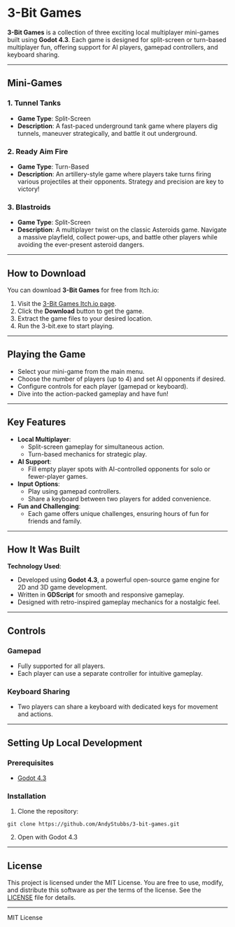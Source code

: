 # 3-Bit Games

**3-Bit Games** is a collection of three exciting local multiplayer mini-games built using **Godot 4.3**. Each game is designed for split-screen or turn-based multiplayer fun, offering support for AI players, gamepad controllers, and keyboard sharing.

---

## Mini-Games

### 1. **Tunnel Tanks**
- **Game Type**: Split-Screen
- **Description**: A fast-paced underground tank game where players dig tunnels, maneuver strategically, and battle it out underground.

### 2. **Ready Aim Fire**
- **Game Type**: Turn-Based
- **Description**: An artillery-style game where players take turns firing various projectiles at their opponents. Strategy and precision are key to victory!

### 3. **Blastroids**
- **Game Type**: Split-Screen
- **Description**: A multiplayer twist on the classic Asteroids game. Navigate a massive playfield, collect power-ups, and battle other players while avoiding the ever-present asteroid dangers.

---

## How to Download

You can download **3-Bit Games** for free from Itch.io:
1. Visit the [3-Bit Games Itch.io page](https://andy50.itch.io/3-bit-games).
2. Click the **Download** button to get the game.
3. Extract the game files to your desired location.
4. Run the 3-bit.exe to start playing.

---

## Playing the Game

- Select your mini-game from the main menu.
- Choose the number of players (up to 4) and set AI opponents if desired.
- Configure controls for each player (gamepad or keyboard).
- Dive into the action-packed gameplay and have fun!

---

## Key Features

- **Local Multiplayer**:
  - Split-screen gameplay for simultaneous action.
  - Turn-based mechanics for strategic play.
- **AI Support**:
  - Fill empty player spots with AI-controlled opponents for solo or fewer-player games.
- **Input Options**:
  - Play using gamepad controllers.
  - Share a keyboard between two players for added convenience.
- **Fun and Challenging**:
  - Each game offers unique challenges, ensuring hours of fun for friends and family.

---

## How It Was Built

**Technology Used**:
- Developed using **Godot 4.3**, a powerful open-source game engine for 2D and 3D game development.
- Written in **GDScript** for smooth and responsive gameplay.
- Designed with retro-inspired gameplay mechanics for a nostalgic feel.

---

## Controls

### **Gamepad**
- Fully supported for all players.
- Each player can use a separate controller for intuitive gameplay.

### **Keyboard Sharing**
- Two players can share a keyboard with dedicated keys for movement and actions.

---

## Setting Up Local Development

### Prerequisites
- [Godot 4.3](https://godotengine.org/download/archive/)

### Installation
1. Clone the repository:
```
git clone https://github.com/AndyStubbs/3-bit-games.git
```
2. Open with Godot 4.3
---

## License

This project is licensed under the MIT License. You are free to use, modify, and distribute this software as per the terms of the license. See the [LICENSE](LICENSE) file for details.

---

MIT License
